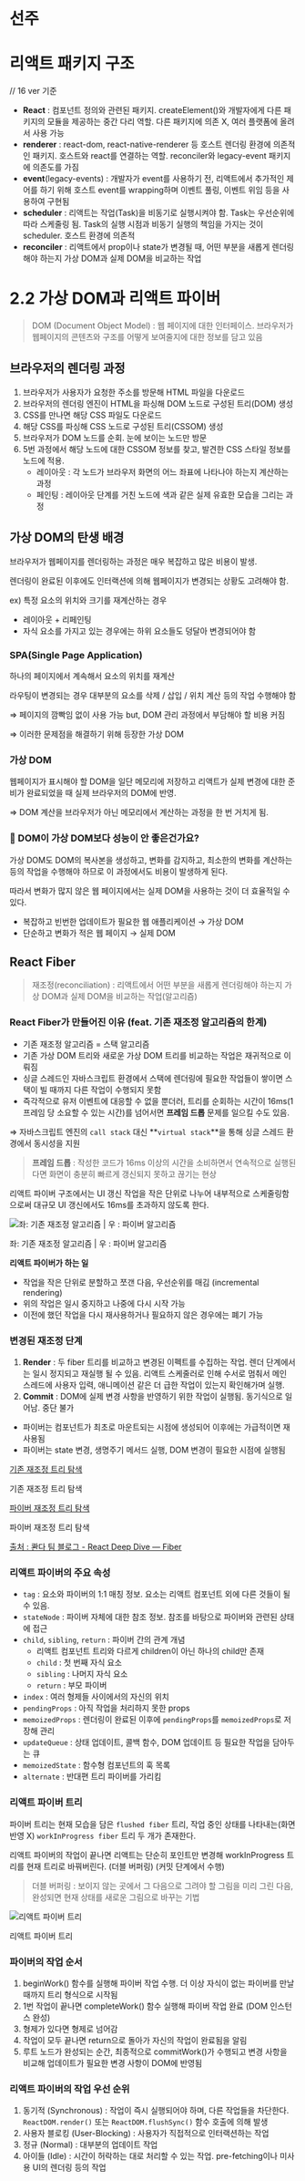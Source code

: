 # 선주

# 리액트 패키지 구조

// 16 ver 기준

- **React** : 컴포넌트 정의와 관련된 패키지. createElement()와 개발자에게 다른 패키지의 모듈을 제공하는 중간 다리 역할. 다른 패키지에 의존 X, 여러 플랫폼에 올려서 사용 가능
- **renderer** : react-dom, react-native-renderer 등 호스트 렌더링 환경에 의존적인 패키지. 호스트와 react를 연결하는 역할. reconciler와 legacy-event 패키지에 의존도를 가짐
- **event**(legacy-events) : 개발자가 event를 사용하기 전, 리액트에서 추가적인 제어를 하기 위해 호스트 event를 wrapping하며 이벤트 풀링, 이벤트 위임 등을 사용하여 구현됨
- **scheduler** : 리액트는 작업(Task)을 비동기로 실행시켜야 함. Task는 우선순위에 따라 스케줄링 됨. Task의 실행 시점과 비동기 실행의 책임을 가지는 것이 scheduler. 호스트 환경에 의존적
- **reconciler** : 리액트에서 prop이나 state가 변경될 때, 어떤 부분을 새롭게 렌더링해야 하는지 가상 DOM과 실제 DOM을 비교하는 작업

# 2.2 가상 DOM과 리액트 파이버

> DOM (Document Object Model) : 웹 페이지에 대한 인터페이스. 브라우저가 웹페이지의 콘텐츠와 구조를 어떻게 보여줄지에 대한 정보를 담고 있음
> 

## 브라우저의 렌더링 과정

1. 브라우저가 사용자가 요청한 주소를 방문해 HTML 파일을 다운로드
2. 브라우저의 렌더링 엔진이 HTML을 파싱해 DOM 노드로 구성된 트리(DOM) 생성
3. CSS를 만나면 해당 CSS 파일도 다운로드
4. 해당 CSS를 파싱해 CSS 노드로 구성된 트리(CSSOM) 생성
5. 브라우저가 DOM 노드를 순회. 눈에 보이는 노드만 방문
6. 5번 과정에서 해당 노드에 대한 CSSOM 정보를 찾고, 발견한 CSS 스타일 정보를 노드에 적용.
    - 레이아웃 : 각 노드가 브라우저 화면의 어느 좌표에 나타나야 하는지 계산하는 과정
    - 페인팅 : 레이아웃 단계를 거친 노드에 색과 같은 실제 유효한 모습을 그리는 과정

## 가상 DOM의 탄생 배경

브라우저가 웹페이지를 렌더링하는 과정은 매우 복잡하고 많은 비용이 발생.

렌더링이 완료된 이후에도 인터랙션에 의해 웹페이지가 변경되는 상황도 고려해야 함.

ex) 특정 요소의 위치와 크기를 재계산하는 경우

- 레이아웃 + 리페인팅
- 자식 요소를 가지고 있는 경우에는 하위 요소들도 덩달아 변경되어야 함

### SPA(Single Page Application)

하나의 페이지에서 계속해서 요소의 위치를 재계산

라우팅이 변경되는 경우 대부분의 요소를 삭제 / 삽입 / 위치 계산 등의 작업 수행해야 함

⇒ 페이지의 깜빡임 없이 사용 가능 but, DOM 관리 과정에서 부담해야 할 비용 커짐

⇒ 이러한 문제점을 해결하기 위해 등장한 가상 DOM

### 가상 DOM

웹페이지가 표시해야 할 DOM을 일단 메모리에 저장하고 리액트가 실제 변경에 대한 준비가 완료되었을 때 실제 브라우저의 DOM에 반영.

⇒ DOM 계산을 브라우저가 아닌 메모리에서 계산하는 과정을 한 번 거치게 됨.

### 🤔 DOM이 가상 DOM보다 성능이 안 좋은건가요?

가상 DOM도 DOM의 복사본을 생성하고, 변화를 감지하고, 최소한의 변화를 계산하는 등의 작업을 수행해야 하므로 이 과정에서도 비용이 발생하게 된다.

따라서 변화가 많지 않은 웹 페이지에서는 실제 DOM을 사용하는 것이 더 효율적일 수 있다.

- 복잡하고 빈번한 업데이트가 필요한 웹 애플리케이션 → 가상 DOM
- 단순하고 변화가 적은 웹 페이지 → 실제 DOM

## React Fiber

> 재조정(reconciliation) : 리액트에서 어떤 부분을 새롭게 렌더링해야 하는지 가상 DOM과 실제 DOM을 비교하는 작업(알고리즘)
> 

### React Fiber가 만들어진 이유 (feat. 기존 재조정 알고리즘의 한계)

- 기존 재조정 알고리즘 = 스택 알고리즘
- 기존 가상 DOM 트리와 새로운 가상 DOM 트리를 비교하는 작업은 재귀적으로 이뤄짐
- 싱글 스레드인 자바스크립트 환경에서 스택에 렌더링에 필요한 작업들이 쌓이면 스택이 빌 때까지 다른 작업이 수행되지 못함
- 즉각적으로 유저 이벤트에 대응할 수 없을 뿐더러, 트리를 순회하는 시간이 16ms(1프레임 당 소요할 수 있는 시간)를 넘어서면 **프레임 드롭** 문제를 일으킬 수도 있음.

⇒ 자바스크립트 엔진의 `call stack` 대신 **`virtual stack`**을 통해 싱글 스레드 환경에서 동시성을 지원

> **프레임 드롭** : 작성한 코드가 16ms 이상의 시간을 소비하면서 연속적으로 실행된다면 화면이 충분히 빠르게 갱신되지 못하고 끊기는 현상
> 

리액트 파이버 구조에서는 UI 갱신 작업을 작은 단위로 나누어 내부적으로 스케줄링함으로써 대규모 UI 갱신에서도 16ms를 초과하지 않도록 한다.

![좌: 기존 재조정 알고리즘 | 우 : 파이버 알고리즘](https://prod-files-secure.s3.us-west-2.amazonaws.com/76784541-cf1f-47f0-9111-f8451ff8eafe/03673a64-b80c-429e-9678-20cf1768db65/fiber.gif)

좌: 기존 재조정 알고리즘 | 우 : 파이버 알고리즘

**리액트 파이버가 하는 일**

- 작업을 작은 단위로 분할하고 쪼갠 다음, 우선순위를 매김 (incremental rendering)
- 위의 작업은 일시 중지하고 나중에 다시 시작 가능
- 이전에 했던 작업을 다시 재사용하거나 필요하지 않은 경우에는 폐기 가능

### 변경된 재조정 단계

1. **Render** : 두 fiber 트리를 비교하고 변경된 이펙트를 수집하는 작업. 렌더 단계에서는 일시 정지되고 재실행 될 수 있음. 리액트 스케줄러로 인해 수서로 멈춰서 메인 스레드에 사용자 입력, 애니메이션 같은 더 급한 작업이 있는지 확인해가며 실행. 
2. **Commit** : DOM에 실제 변경 사항을 반영하기 위한 작업이 실행됨. 동기식으로 일어남. 중단 불가

- 파이버는 컴포넌트가 최초로 마운트되는 시점에 생성되어 이후에는 가급적이면 재사용됨
- 파이버는 state 변경, 생명주기 메서드 실행, DOM 변경이 필요한 시점에 실행됨

[기존 재조정 트리 탐색](https://codepen.io/ejilee/pen/ZExPQRE)

기존 재조정 트리 탐색

[파이버 재조정 트리 탐색](https://codepen.io/ejilee/pen/eYMXJPN)

파이버 재조정 트리 탐색

[출처 : 콴다 팀 블로그 - React Deep Dive — Fiber](https://blog.mathpresso.com/react-deep-dive-fiber-88860f6edbd0)

### 리액트 파이버의 주요 속성

- `tag` : 요소와 파이버의 1:1 매칭 정보. 요소는 리액트 컴포넌트 외에 다른 것들이 될 수 있음.
- `stateNode` : 파이버 자체에 대한 참조 정보. 참조를 바탕으로 파이버와 관련된 상태에 접근
- `child`, `sibling`, `return` : 파이버 간의 관계 개념
    - 리액트 컴포넌트 트리와 다르게 children이 아닌 하나의 child만 존재
    - `child` : 첫 번째 자식 요소
    - `sibling` : 나머지 자식 요소
    - `return` : 부모 파이버
- `index` : 여러 형제들 사이에서의 자신의 위치
- `pendingProps` : 아직 작업을 처리하지 못한 props
- `memoizedProps` : 렌더링이 완료된 이후에 `pendingProps`를 `memoizedProps`로 저장해 관리
- `updateQueue` : 상태 업데이트, 콜백 함수, DOM 업데이트 등 필요한 작업을 담아두는 큐
- `memoizedState` : 함수형 컴포넌트의 훅 목록
- `alternate` : 반대편 트리 파이버를 가리킴

### 리액트 파이버 트리

파이버 트리는 현재 모습을 담은 `flushed fiber` 트리, 작업 중인 상태를 나타내는(화면 반영 X) `workInProgress fiber` 트리 두 개가 존재한다.

리액트 파이버의 작업이 끝나면 리액트는 단순히 포인트만 변경해 workInProgress 트리를 현재 트리로 바꿔버린다. (더블 버퍼링) (커밋 단계에서 수행)

> 더블 버퍼링 : 보이지 않는 곳에서 그 다음으로 그려야 할 그림을 미리 그린 다음, 완성되면 현재 상태를 새로운 그림으로 바꾸는 기법
> 

![리액트 파이버 트리](https://prod-files-secure.s3.us-west-2.amazonaws.com/76784541-cf1f-47f0-9111-f8451ff8eafe/14be8ed7-bf5f-4249-b7c1-ecb98291e724/Untitled.png)

리액트 파이버 트리

### 파이버의 작업 순서

1. beginWork() 함수를 실행해 파이버 작업 수행. 더 이상 자식이 없는 파이버를 만날 때까지 트리 형식으로 시작됨
2. 1번 작업이 끝나면 completeWork() 함수 실행해 파이버 작업 완료 (DOM 인스턴스 완성)
3. 형제가 있다면 형제로 넘어감
4. 작업이 모두 끝나면 return으로 돌아가 자신의 작업이 완료됨을 알림
5. 루트 노드가 완성되는 순간, 최종적으로 commitWork()가 수행되고 변경 사항을 비교해 업데이트가 필요한 변경 사항이 DOM에 반영됨

### 리액트 파이버의 작업 우선 순위

1. 동기적 (Synchronous) : 작업이 즉시 실행되어야 하며, 다른 작업들을 차단한다. `ReactDOM.render()` 또는 `ReactDOM.flushSync()` 함수 호출에 의해 발생
2. 사용자 블로킹 (User-Blocking) : 사용자가 직접적으로 인터랙션하는 작업
3. 정규 (Normal) : 대부분의 업데이트 작업
4. 아이들 (Idle) : 시간이 허락하는 대로 처리할 수 있는 작업. pre-fetching이나 미사용 UI의 렌더링 등의 작업
